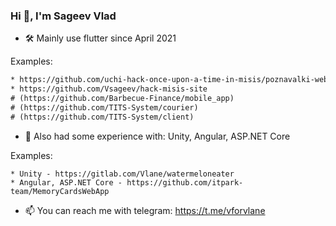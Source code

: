 ### Hi 👋, I'm Sageev Vlad  
- 🛠️ Mainly use flutter since April 2021  
  
Examples:
```diff
* https://github.com/uchi-hack-once-upon-a-time-in-misis/poznavalki-web
* https://github.com/Vsageev/hack-misis-site
# (https://github.com/Barbecue-Finance/mobile_app)
# (https://github.com/TITS-System/courier)
# (https://github.com/TITS-System/client)
```

- 🧪 Also had some experience with: Unity, Angular, ASP.NET Core  
  
Examples:
```
* Unity - https://gitlab.com/Vlane/watermeloneater
* Angular, ASP.NET Core - https://github.com/itpark-team/MemoryCardsWebApp
```

- 📫 You can reach me with telegram: https://t.me/vforvlane

